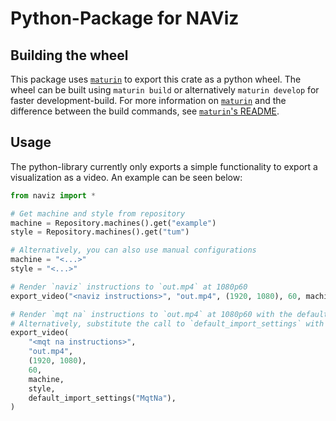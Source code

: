 # Python-Package for NAViz

## Building the wheel

This package uses [`maturin`](https://github.com/PyO3/maturin) to export this crate as a python wheel.
The wheel can be built using `maturin build` or alternatively `maturin develop` for faster development-build.
For more information on [`maturin`](https://github.com/PyO3/maturin) and the difference between the build commands,
see [`maturin`'s README](https://github.com/PyO3/maturin?tab=readme-ov-file#maturin).

## Usage

The python-library currently only exports a simple functionality to export a visualization as a video.
An example can be seen below:

```python
from naviz import *

# Get machine and style from repository
machine = Repository.machines().get("example")
style = Repository.machines().get("tum")

# Alternatively, you can also use manual configurations
machine = "<...>"
style = "<...>"

# Render `naviz` instructions to `out.mp4` at 1080p60
export_video("<naviz instructions>", "out.mp4", (1920, 1080), 60, machine, style)

# Render `mqt na` instructions to `out.mp4` at 1080p60 with the default import options
# Alternatively, substitute the call to `default_import_settings` with your custom import settings
export_video(
    "<mqt na instructions>",
    "out.mp4",
    (1920, 1080),
    60,
    machine,
    style,
    default_import_settings("MqtNa"),
)  
```
